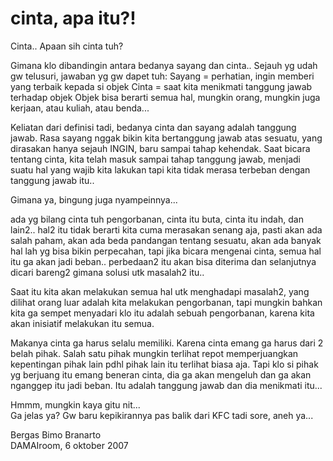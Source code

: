 # cinta, apa itu?!

Cinta..
Apaan sih cinta tuh?

Gimana klo dibandingin antara bedanya sayang dan cinta..
Sejauh yg udah gw telusuri, jawaban yg gw dapet tuh:
Sayang = perhatian, ingin memberi yang terbaik kepada si objek
Cinta = saat kita menikmati tanggung jawab terhadap objek
Objek bisa berarti semua hal, mungkin orang, mungkin juga kerjaan, atau kuliah, atau benda...

Keliatan dari definisi tadi, bedanya cinta dan sayang adalah tanggung jawab. Rasa sayang nggak bikin kita bertanggung jawab atas sesuatu, yang dirasakan hanya sejauh INGIN, baru sampai tahap kehendak. Saat bicara tentang cinta, kita telah masuk sampai tahap tanggung jawab, menjadi suatu hal yang wajib kita lakukan tapi kita tidak merasa terbeban dengan tanggung jawab itu..

Gimana ya, bingung juga nyampeinnya...

ada yg bilang cinta tuh pengorbanan, cinta itu buta, cinta itu indah, dan lain2.. hal2 itu tidak berarti kita cuma merasakan senang aja, pasti akan ada salah paham, akan ada beda pandangan tentang sesuatu, akan ada banyak hal lah yg bisa bikin perpecahan, tapi jika bicara mengenai cinta, semua hal itu ga akan jadi beban.. perbedaan2 itu akan bisa diterima dan selanjutnya dicari bareng2 gimana solusi utk masalah2 itu..

Saat itu kita akan melakukan semua hal utk menghadapi masalah2, yang dilihat orang luar adalah kita melakukan pengorbanan, tapi mungkin bahkan kita ga sempet menyadari klo itu adalah sebuah pengorbanan, karena kita akan inisiatif melakukan itu semua.

Makanya cinta ga harus selalu memiliki. Karena cinta emang ga harus dari 2 belah pihak. Salah satu pihak mungkin terlihat repot memperjuangkan kepentingan pihak lain pdhl pihak lain itu terlihat biasa aja. Tapi klo si pihak yg berjuang itu emang beneran cinta, dia ga akan mengeluh dan ga akan nganggep itu jadi beban. Itu adalah tanggung jawab dan dia menikmati itu...

Hmmm, mungkin kaya gitu nit...  
Ga jelas ya? Gw baru kepikirannya pas balik dari KFC tadi sore, aneh ya...

Bergas Bimo Branarto  
DAMAIroom, 6 oktober 2007
